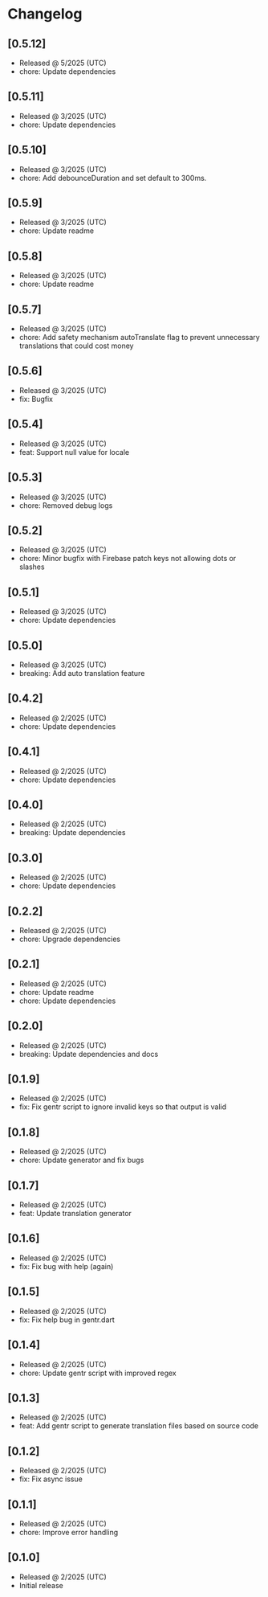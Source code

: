 # Changelog

## [0.5.12]

- Released @ 5/2025 (UTC)
- chore: Update dependencies

## [0.5.11]

- Released @ 3/2025 (UTC)
- chore: Update dependencies

## [0.5.10]

- Released @ 3/2025 (UTC)
- chore: Add debounceDuration and set default to 300ms.

## [0.5.9]

- Released @ 3/2025 (UTC)
- chore: Update readme

## [0.5.8]

- Released @ 3/2025 (UTC)
- chore: Update readme

## [0.5.7]

- Released @ 3/2025 (UTC)
- chore: Add safety mechanism autoTranslate flag to prevent unnecessary translations that could cost money

## [0.5.6]

- Released @ 3/2025 (UTC)
- fix: Bugfix

## [0.5.4]

- Released @ 3/2025 (UTC)
- feat: Support null value for locale

## [0.5.3]

- Released @ 3/2025 (UTC)
- chore: Removed debug logs

## [0.5.2]

- Released @ 3/2025 (UTC)
- chore: Minor bugfix with Firebase patch keys not allowing dots or slashes

## [0.5.1]

- Released @ 3/2025 (UTC)
- chore: Update dependencies

## [0.5.0]

- Released @ 3/2025 (UTC)
- breaking: Add auto translation feature

## [0.4.2]

- Released @ 2/2025 (UTC)
- chore: Update dependencies

## [0.4.1]

- Released @ 2/2025 (UTC)
- chore: Update dependencies

## [0.4.0]

- Released @ 2/2025 (UTC)
- breaking: Update dependencies

## [0.3.0]

- Released @ 2/2025 (UTC)
- chore: Update dependencies

## [0.2.2]

- Released @ 2/2025 (UTC)
- chore: Upgrade dependencies

## [0.2.1]

- Released @ 2/2025 (UTC)
- chore: Update readme
- chore: Update dependencies

## [0.2.0]

- Released @ 2/2025 (UTC)
- breaking: Update dependencies and docs

## [0.1.9]

- Released @ 2/2025 (UTC)
- fix: Fix gentr script to ignore invalid keys so that output is valid

## [0.1.8]

- Released @ 2/2025 (UTC)
- chore: Update generator and fix bugs

## [0.1.7]

- Released @ 2/2025 (UTC)
- feat: Update translation generator

## [0.1.6]

- Released @ 2/2025 (UTC)
- fix: Fix bug with help (again)

## [0.1.5]

- Released @ 2/2025 (UTC)
- fix: Fix help bug in gentr.dart

## [0.1.4]

- Released @ 2/2025 (UTC)
- chore: Update gentr script with improved regex

## [0.1.3]

- Released @ 2/2025 (UTC)
- feat: Add gentr script to generate translation files based on source code

## [0.1.2]

- Released @ 2/2025 (UTC)
- fix: Fix async issue

## [0.1.1]

- Released @ 2/2025 (UTC)
- chore: Improve error handling

## [0.1.0]

- Released @ 2/2025 (UTC)
- Initial release
